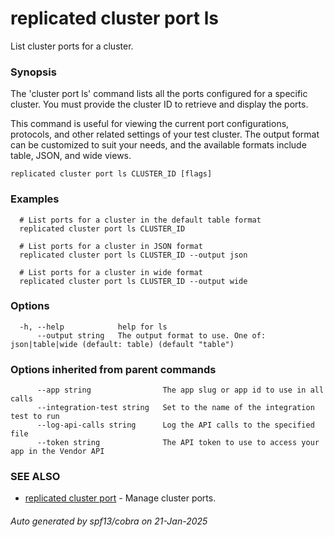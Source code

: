 # replicated cluster port ls

List cluster ports for a cluster.

### Synopsis

The 'cluster port ls' command lists all the ports configured for a specific cluster. You must provide the cluster ID to retrieve and display the ports.

This command is useful for viewing the current port configurations, protocols, and other related settings of your test cluster. The output format can be customized to suit your needs, and the available formats include table, JSON, and wide views.

```
replicated cluster port ls CLUSTER_ID [flags]
```

### Examples

```
  # List ports for a cluster in the default table format
  replicated cluster port ls CLUSTER_ID

  # List ports for a cluster in JSON format
  replicated cluster port ls CLUSTER_ID --output json

  # List ports for a cluster in wide format
  replicated cluster port ls CLUSTER_ID --output wide
```

### Options

```
  -h, --help            help for ls
      --output string   The output format to use. One of: json|table|wide (default: table) (default "table")
```

### Options inherited from parent commands

```
      --app string                The app slug or app id to use in all calls
      --integration-test string   Set to the name of the integration test to run
      --log-api-calls string      Log the API calls to the specified file
      --token string              The API token to use to access your app in the Vendor API
```

### SEE ALSO

* [replicated cluster port](replicated_cluster_port.md)	 - Manage cluster ports.

###### Auto generated by spf13/cobra on 21-Jan-2025
